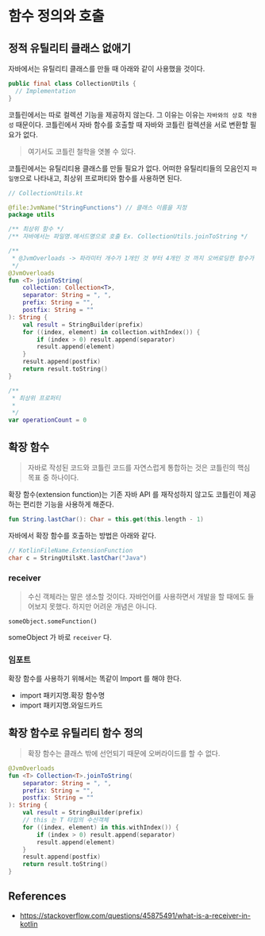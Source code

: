 # 함수 정의와 호출

## 정적 유틸리티 클래스 없애기

자바에서는 유틸리티 클래스를 만들 때 아래와 같이 사용했을 것이다.

```java
public final class CollectionUtils {
  // Implementation
}
```

코틀린에서는 따로 컬렉션 기능을 제공하지 않는다. 그 이유는 이유는 `자바와의 상호 작용성` 때문이다. 
코틀린에서 자바 함수를 호출할 때 자바와 코틀린 컬렉션을 서로 변환할 필요가 없다.

> 여기서도 코틀린 철학을 엿볼 수 있다.

코틀린에서는 유틸리티용 클래스를 만들 필요가 없다. 어떠한 유틸리티들의 모음인지 `파일명`으로 나타내고, 최상위 프로퍼티와 함수를 사용하면 된다.

```kotlin
// CollectionUtils.kt

@file:JvmName("StringFunctions") // 클래스 이름을 지정
package utils

/** 최상위 함수 */
/** 자바에서는 파일명.메서드명으로 호출 Ex. CollectionUtils.joinToString */

/**
 * @JvmOverloads -> 파라미터 개수가 1개인 것 부터 4개인 것 까지 오버로딩한 함수가 만들어진다.
 */
@JvmOverloads
fun <T> joinToString(
    collection: Collection<T>,
    separator: String = ", ",
    prefix: String = "",
    postfix: String = ""
): String {
    val result = StringBuilder(prefix)
    for ((index, element) in collection.withIndex()) {
        if (index > 0) result.append(separator)
        result.append(element)
    }
    result.append(postfix)
    return result.toString()
}

/**
 * 최상위 프로퍼티
 *
 */
var operationCount = 0
```

## 확장 함수

> 자바로 작성된 코드와 코틀린 코드를 자연스럽게 통합하는 것은 코틀린의 핵심 목표 중 하나이다.

확장 함수(extension function)는 기존 자바 API 를 재작성하지 않고도 코틀린이 제공하는 편리한 기능을 사용하게 해준다.

```kotlin
fun String.lastChar(): Char = this.get(this.length - 1)
```

자바에서 확장 함수를 호출하는 방법은 아래와 같다.

```java
// KotlinFileName.ExtensionFunction
char c = StringUtilsKt.lastChar("Java")
```

### receiver

> 수신 객체라는 말은 생소할 것이다. 자바언어를 사용하면서 개발을 할 때에도 들어보지 못했다. 하지만 어려운 개념은 아니다.

```
someObject.someFunction()
```

someObject 가 바로 `receiver` 다.

### 임포트

확장 함수를 사용하기 위해서는 똑같이 Import 를 해야 한다.

- import 패키지명.확장 함수명
- import 패키지명.와일드카드

## 확장 함수로 유틸리티 함수 정의

> 확장 함수는 클래스 밖에 선언되기 때문에 오버라이드를 할 수 없다.

```kotlin
@JvmOverloads
fun <T> Collection<T>.joinToString(
    separator: String = ", ",
    prefix: String = "",
    postfix: String = ""
): String {
    val result = StringBuilder(prefix)
    // this 는 T 타입의 수신객체
    for ((index, element) in this.withIndex()) {
        if (index > 0) result.append(separator)
        result.append(element)
    }
    result.append(postfix)
    return result.toString()
}
```

## References

- https://stackoverflow.com/questions/45875491/what-is-a-receiver-in-kotlin
